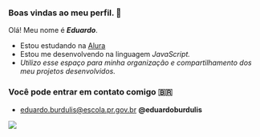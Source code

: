 ### Boas vindas ao meu perfil. 🖤

Olá! Meu nome é _**Eduardo**_.

- Estou estudando na [Alura](https://www.alura.com.br)
- Estou me desenvolvendo na linguagem _JavaScript._
- _Utilizo esse espaço para minha organização e compartilhamento dos meu projetos desenvolvidos._

### Você pode entrar em contato comigo 🇧🇷

- eduardo.burdulis@escola.pr.gov.br   **@eduardoburdulis**


![](https://media.tenor.com/RQ4jMBt6u5EAAAAC/heart-national-geographic.gif)
